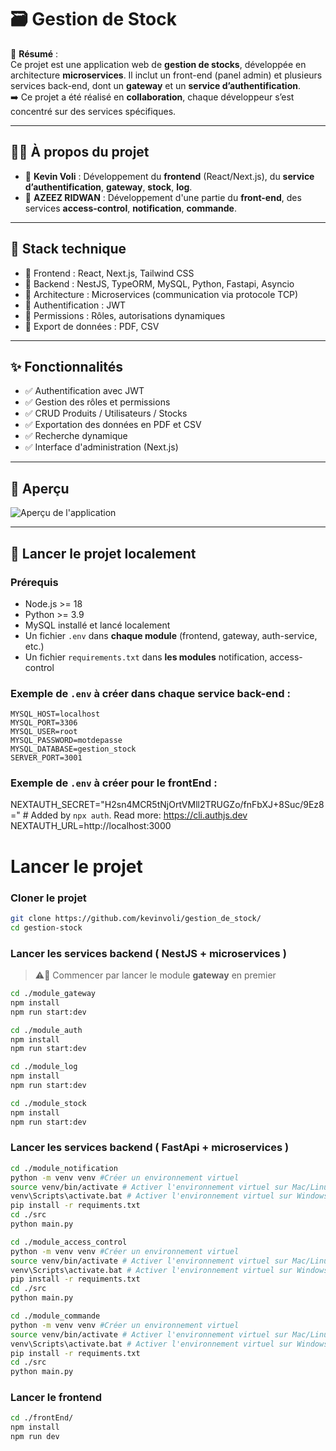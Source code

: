 # 🗃️ Gestion de Stock

📌 **Résumé** :  
Ce projet est une application web de **gestion de stocks**, développée en architecture **microservices**. Il inclut un front-end (panel admin) et plusieurs services back-end, dont un **gateway** et un **service d’authentification**.  
➡️ Ce projet a été réalisé en **collaboration**, chaque développeur s’est concentré sur des services spécifiques.

---

## 🙋‍♂️ À propos du projet

- 👤 **Kevin Voli** : Développement du **frontend** (React/Next.js), du **service d’authentification**, **gateway**, **stock**, **log**.
- 👥 **AZEEZ RIDWAN** : Développement d'une partie du **front-end**, des services **access-control**, **notification**, **commande**.



---

## 🔧 Stack technique

- 🔹 Frontend : React, Next.js, Tailwind CSS
- 🔹 Backend : NestJS, TypeORM, MySQL, Python, Fastapi, Asyncio
- 🔹 Architecture : Microservices (communication via protocole TCP)
- 🔹 Authentification : JWT
- 🔹 Permissions : Rôles, autorisations dynamiques
- 🔹 Export de données : PDF, CSV

---

## ✨ Fonctionnalités

- ✅ Authentification avec JWT
- ✅ Gestion des rôles et permissions
- ✅ CRUD Produits / Utilisateurs / Stocks
- ✅ Exportation des données en PDF et CSV
- ✅ Recherche dynamique
- ✅ Interface d'administration (Next.js)

---

## 📸 Aperçu

![Aperçu de l'application](https://via.placeholder.com/800x400.png?text=Screenshot+disponible+bientôt)

---

## 🚀 Lancer le projet localement

### Prérequis

- Node.js >= 18
- Python >= 3.9
- MySQL installé et lancé localement
- Un fichier `.env` dans **chaque module** (frontend, gateway, auth-service, etc.)
- Un fichier `requirements.txt` dans **les modules** notification, access-control

### Exemple de `.env` à créer dans chaque service back-end :

```env
MYSQL_HOST=localhost
MYSQL_PORT=3306
MYSQL_USER=root
MYSQL_PASSWORD=motdepasse
MYSQL_DATABASE=gestion_stock
SERVER_PORT=3001 
```


### Exemple de `.env` à créer pour le frontEnd :

NEXTAUTH_SECRET="H2sn4MCR5tNjOrtVMll2TRUGZo/fnFbXJ+8Suc/9Ez8=" # Added by `npx auth`. Read more: https://cli.authjs.dev
NEXTAUTH_URL=http://localhost:3000 

# Lancer le projet

### Cloner le projet
```bash
git clone https://github.com/kevinvoli/gestion_de_stock/
cd gestion-stock
```

### Lancer les services backend ( NestJS + microservices )
>⚠️🚨 Commencer par lancer le module **gateway** en premier

```bash
cd ./module_gateway
npm install
npm run start:dev
```

```bash
cd ./module_auth
npm install
npm run start:dev
```

```bash
cd ./module_log
npm install
npm run start:dev
```

```bash
cd ./module_stock
npm install
npm run start:dev
```

### Lancer les services backend ( FastApi + microservices )
```bash
cd ./module_notification
python -m venv venv #Créer un environnement virtuel 
source venv/bin/activate # Activer l'environnement virtuel sur Mac/Linux
venv\Scripts\activate.bat # Activer l'environnement virtuel sur Windows (PowerShell)
pip install -r requiments.txt
cd ./src
python main.py
```

```bash
cd ./module_access_control
python -m venv venv #Créer un environnement virtuel 
source venv/bin/activate # Activer l'environnement virtuel sur Mac/Linux
venv\Scripts\activate.bat # Activer l'environnement virtuel sur Windows (PowerShell)
pip install -r requiments.txt
cd ./src
python main.py
```

```bash
cd ./module_commande
python -m venv venv #Créer un environnement virtuel 
source venv/bin/activate # Activer l'environnement virtuel sur Mac/Linux
venv\Scripts\activate.bat # Activer l'environnement virtuel sur Windows (PowerShell)
pip install -r requiments.txt
cd ./src
python main.py
```


### Lancer le frontend
```bash
cd ./frontEnd/
npm install
npm run dev
```